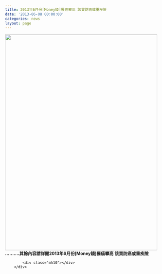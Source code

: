 ```yaml
---
title: 2013年6月份[Money錢]罹癌攀高 該買防癌或重疾險
date: '2013-06-08 00:00:00'
categories: news
layout: page
---
```


<div class="text">
			<div>
	<img alt="" src="http://www.leishan.com.tw/UserFiles/images/%E7%A3%8A%E5%B1%B1%E6%96%B0%E8%81%9E/%E7%A3%8A%E5%B1%B1%E9%9B%9C%E8%AA%8C/201306%5BMoney%E9%8C%A2%5D%E7%BD%B9%E7%99%8C%E6%94%80%E9%AB%98%20%E8%A9%B2%E8%B2%B7%E9%98%B2%E7%99%8C%E6%88%96%E9%87%8D%E7%96%BE%E9%9A%AAP.98.jpg" style="width: 500px; height: 707px;"></div>
<div>
	<strong>..........其餘內容請詳閱2013年6月份[Money錢]罹癌攀高 該買防癌或重疾險</strong></div>

			<div class="mh10"></div>
		</div>